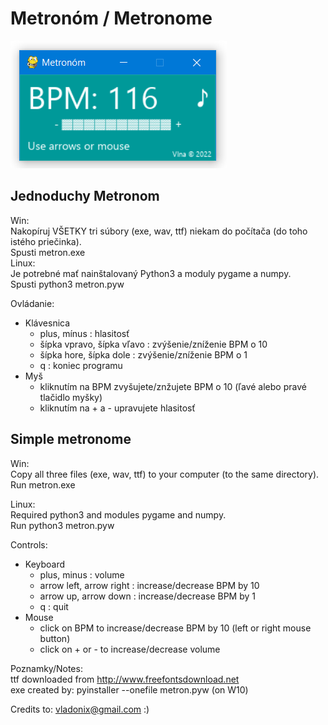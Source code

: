 # Metronóm / Metronome

![Preview](preview.png)

## Jednoduchy Metronom

Win:   
Nakopíruj VŠETKY tri súbory (exe, wav, ttf) niekam do počítača (do toho istého priečinka).   
Spusti metron.exe   
Linux:   
Je potrebné mať nainštalovaný Python3 a moduly pygame a numpy.   
Spusti python3 metron.pyw


Ovládanie:
 - Klávesnica
   - plus, mínus               : hlasitosť
   - šípka vpravo, šípka vľavo : zvýšenie/zníženie BPM o 10
   - šípka hore, šípka dole    : zvýšenie/zníženie BPM o 1
   - q                         : koniec programu
  - Myš
    - kliknutím na BPM zvyšujete/znžujete BPM o 10 (ľavé alebo pravé tlačidlo myšky)
    - kliknutím na + a - upravujete hlasitosť

## Simple metronome

Win:   
Copy all three files (exe, wav, ttf) to your computer (to the same directory).   
Run metron.exe    

Linux:    
Required python3 and modules pygame and numpy.   
Run python3 metron.pyw

Controls:
 - Keyboard
   - plus, minus              : volume
   - arrow left, arrow right  : increase/decrease BPM by 10
   - arrow up, arrow down     : increase/decrease BPM by 1
   - q                        : quit 
  - Mouse
    - click on BPM to increase/decrease BPM by 10 (left or right mouse button)
    - click on + or - to increase/decrease volume

Poznamky/Notes:   
ttf downloaded from http://www.freefontsdownload.net   
exe created by: pyinstaller --onefile metron.pyw (on W10)

Credits to: vladonix@gmail.com  :)
